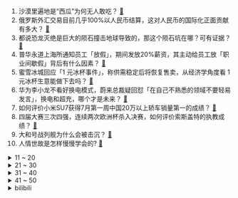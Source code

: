 1. 沙漠里遍地是“西瓜”为何无人敢吃？ [:link:](https://www.zhihu.com/question/479750818)
2. 俄罗斯外汇交易目前几乎100%以人民币结算，这对人民币的国际化正面贡献有多大？ [:link:](https://www.zhihu.com/question/661211176)
3. 都说恐龙灭绝是巨大的陨石撞击地球导致的，那这个陨石坑在哪？可有证据？ [:link:](https://www.zhihu.com/question/661180076)
4. 普华永道上海所通知员工「放假」，期间发放20%薪资，其主动给员工放「职业间歇假」背后有什么因素？ [:link:](https://www.zhihu.com/question/661251181)
5. 蜜雪冰城回应「1 元冰杯事件」，称供需稳定后将恢复售卖，从经济学角度看 1 元冰杯生意能做下去吗？ [:link:](https://www.zhihu.com/question/661321754)
6. 华为李小龙不看好换电模式，蔚来总裁疑回怼「在自己不熟悉的领域不要轻易发言」，换电和超充，哪个才是未来？ [:link:](https://www.zhihu.com/question/661218558)
7. 如何评价小米SU7获得7月第一周中国20万以上轿车销量第一的成绩？ [:link:](https://www.zhihu.com/question/661358808)
8. 四届大赛三次四强，连续两次欧洲杯杀入决赛，如何评价索斯盖特的执教成绩？ [:link:](https://www.zhihu.com/question/661298906)
9. 大和号战列舰为什么会被击沉？ [:link:](https://www.zhihu.com/question/660876691)
10. 人情世故是怎样慢慢学会的? [:link:](https://www.zhihu.com/question/433658322)
<details>
<summary>11 ~ 20</summary>

11. 如何评价7月11日发布的Redmi G Pro 2024 i7版，有什么亮点和不足？ [:link:](https://www.zhihu.com/question/661316851)
12. 提问于2024，现在还待在LOFTER的是什么心态？ [:link:](https://www.zhihu.com/question/661089826)
13. 俄对乌大规模空袭致41死，「最大的儿童医院被摧毁」，乌方誓言报复，当前情况如何？后续将如何发展？ [:link:](https://www.zhihu.com/question/661127553)
14. 请大家说一下自己的烦恼吧？ [:link:](https://www.zhihu.com/question/661078626)
15. 老婆高速上和我吵架，还动手打我，我还手了，结果老婆要离婚，怎么处理？ [:link:](https://www.zhihu.com/question/660927614)
16. 如何评价上海专培政策的实施？ [:link:](https://www.zhihu.com/question/660836592)
17. 如果给你一千万，让你辞掉现在的工作，你愿意吗？ [:link:](https://www.zhihu.com/question/658415685)
18. 李嘉诚在东莞一项目大降价，备案价约2.4万-2.7万元/平方米，现最低约1.3万元/平方米，如何解读？ [:link:](https://www.zhihu.com/question/661305766)
19. 为什么年轻人突然开始追求「县城感」？反映了大众怎样的心理？ [:link:](https://www.zhihu.com/question/661273765)
20. 如何看待ELK直播回应「为什么不虐泉」？ [:link:](https://www.zhihu.com/question/661347628)
</details>
<details>
<summary>21 ~ 30</summary>

21. 武汉回应萝卜快跑抢网约车司机饭碗「行业较稳定，已投入 400 多辆无人车」，对行业影响到底有多大？ [:link:](https://www.zhihu.com/question/661252701)
22. 无锡蛋糕店老板被造谣「猥亵女童」，起诉名誉侵权案二审将开庭，当事人称「至今没等来道歉」，最新进展如何？ [:link:](https://www.zhihu.com/question/661306195)
23. 如何评价演员李梦？ [:link:](https://www.zhihu.com/question/265790280)
24. 请问哪首作品中，意象的堆砌会令你感同身受，久久不能忘怀? [:link:](https://www.zhihu.com/question/661059011)
25. 初入职场，应该更多的「向上社交」还是将更多的精力「下沉基层」？ [:link:](https://www.zhihu.com/question/661080758)
26. 为什么英国高层不把北美、大洋洲殖民地当本土治理？ [:link:](https://www.zhihu.com/question/661143942)
27. 心理学中什么叫真正的爱自己？ [:link:](https://www.zhihu.com/question/656520254)
28. 我是个不太擅长收纳的人，怎么能让家里更加整洁？ [:link:](https://www.zhihu.com/question/342486848)
29. 如何评价索尼于 2024 年 7 月 10 日发布的数码微单 ZV-E10 II？ [:link:](https://www.zhihu.com/question/661275056)
30. 小米 SU7 周销量位列 18W+ 轿车第一，如何看待这样的成绩？ [:link:](https://www.zhihu.com/question/661358689)
</details>
<details>
<summary>31 ~ 40</summary>

31. 「站队现象」在职场中普遍性吗？作为职场新人，应该「站队」吗？ [:link:](https://www.zhihu.com/question/660814217)
32. 旅游从本质上说，到底是追求什么？ [:link:](https://www.zhihu.com/question/661065868)
33. 有哪些给你带来快乐的宝藏美食？ [:link:](https://www.zhihu.com/question/655363303)
34. 普通人化妆和不化妆的区别有那么大吗？ [:link:](https://www.zhihu.com/question/284079352)
35. 对于小学生，暑期学习目标应该更偏向于学科知识的巩固，还是兴趣的发展？ [:link:](https://www.zhihu.com/question/660702782)
36. 23岁，农村姑娘，家里有个无能狂怒的父亲，被惯的弟弟，还有个什么也不懂的母亲。人生该怎么办呢？ [:link:](https://www.zhihu.com/question/661253520)
37. 职场新人如何提高自己的工作汇报能力？ [:link:](https://www.zhihu.com/question/661279837)
38. 为什么古代诗人很多，现代诗人很少？ [:link:](https://www.zhihu.com/question/619576845)
39. 普通人跑完 10 公里需要多久？ [:link:](https://www.zhihu.com/question/657021208)
40. 原著里对郭靖外貌的描写是怎样的？各版电视剧与原著相符吗？ [:link:](https://www.zhihu.com/question/661026044)
</details>
<details>
<summary>41 ~ 50</summary>

41. 天气逐渐热了，有哪些夏凉被有「自带降温」效果值得入手？ [:link:](https://www.zhihu.com/question/656831582)
42. 在战锤，如果我被查出私藏五十万台泰坦，我会被审判庭定为叛乱吗？ [:link:](https://www.zhihu.com/question/661157737)
43. 《王者荣耀》如何判断队友是不是坑，标准是什么？ [:link:](https://www.zhihu.com/question/41964014)
44. 在网络上丰田已经破产了，在现实中丰田却遥遥领先，为什么？ [:link:](https://www.zhihu.com/question/660623552)
45. 明明没有发生任何争执，为何我的室友这么恨我？ [:link:](https://www.zhihu.com/question/661094420)
46. 2024年，2000元左右的高性价比手机，有什么推荐？ [:link:](https://www.zhihu.com/question/657479221)
47. 古典文化中的“唐风”与“宋韵”的内核分别是什么？ [:link:](https://www.zhihu.com/question/661063934)
48. 伊朗外交部发言人表示「伊朗将利用当前外交成果来解除对伊制裁」，如何解读？ [:link:](https://www.zhihu.com/question/661121903)
49. 如何看待ACM MM2024审稿结果？ [:link:](https://www.zhihu.com/question/648660395)
50. 如何评价《一人之下》漫画第678（721）话？ [:link:](https://www.zhihu.com/question/661354933)
</details><details>
<summary>bilibili</summary>

</details>